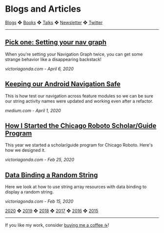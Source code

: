 # Blogs and Articles

[Blogs](blogs.md) ❖ [Books](books.md) ❖ [Talks](talks.md) ❖ [Newsletter](https://tinyletter.com/vgonda) ❖ [Twitter](https://twitter.com/TTGonda)

---

## [Pick one: Setting your nav graph](blogs/2020/nav-graph-pick-one.md)
When you're setting your Navigation Graph twice, you can get some strange behavior like a disappearing backstack!

_victoriagonda.com - April 6, 2020_

## [Keeping our Android Navigation Safe](https://medium.com/making-meetup/keeping-our-navigation-safe-cf422b93421c)
This is how test our navigation across feature modules so we can be sure our string activity names were updated and working even after a refactor.

_medium.com - April 1, 2020_


## [How I Started the Chicago Roboto Scholar/Guide Program](blogs/2020/chicago-roboto-scholar-guide.md)
This year we started a scholar/guide program for Chicago Roboto. Here's how we designed it.

_victoriagonda.com - Feb 25, 2020_


## [Data Binding a Random String](blogs/2020/data-binding-random.md)
Here we look at how to use string array resources with data binding to display a random string.

_victoriagonda.com - Feb 15, 2020_


[2020](blogs.md) ❖ [2019](blogs/2019.md) ❖ [2018](blogs/2018.md) ❖ [2017](blogs/2017.md) ❖ [2016](blogs/2016.md) ❖ [2015](blogs/2015.md)

---

If you like my work, consider [buying me a coffee ☕](https://www.buymeacoffee.com/96JjLEW)!

